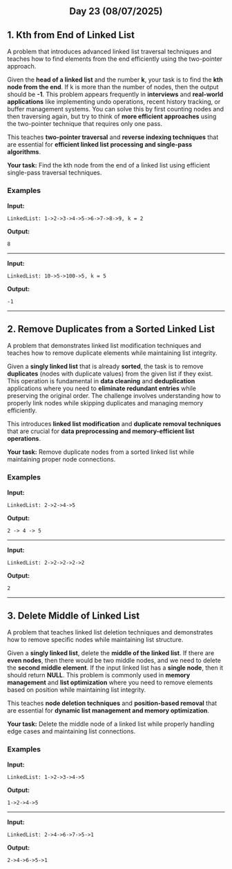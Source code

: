<h2 align="center">Day 23 (08/07/2025)</h2>

## 1. Kth from End of Linked List
A problem that introduces advanced linked list traversal techniques and teaches how to find elements from the end efficiently using the two-pointer approach.

Given the **head of a linked list** and the number **k**, your task is to find the **kth node from the end**. If k is more than the number of nodes, then the output should be **-1**. This problem appears frequently in **interviews** and **real-world applications** like implementing undo operations, recent history tracking, or buffer management systems. You can solve this by first counting nodes and then traversing again, but try to think of **more efficient approaches** using the two-pointer technique that requires only one pass.

This teaches **two-pointer traversal** and **reverse indexing techniques** that are essential for **efficient linked list processing and single-pass algorithms**.

**Your task:** Find the kth node from the end of a linked list using efficient single-pass traversal techniques.

### Examples

**Input:**
```
LinkedList: 1->2->3->4->5->6->7->8->9, k = 2
```
**Output:**
```
8
```

---

**Input:**
```
LinkedList: 10->5->100->5, k = 5
```
**Output:**
```
-1
```

---

## 2. Remove Duplicates from a Sorted Linked List
A problem that demonstrates linked list modification techniques and teaches how to remove duplicate elements while maintaining list integrity.

Given a **singly linked list** that is already **sorted**, the task is to remove **duplicates** (nodes with duplicate values) from the given list if they exist. This operation is fundamental in **data cleaning** and **deduplication** applications where you need to **eliminate redundant entries** while preserving the original order. The challenge involves understanding how to properly link nodes while skipping duplicates and managing memory efficiently.

This introduces **linked list modification** and **duplicate removal techniques** that are crucial for **data preprocessing and memory-efficient list operations**.

**Your task:** Remove duplicate nodes from a sorted linked list while maintaining proper node connections.

### Examples

**Input:**
```
LinkedList: 2->2->4->5
```
**Output:**
```
2 -> 4 -> 5
```

---

**Input:**
```
LinkedList: 2->2->2->2->2
```
**Output:**
```
2
```

---

## 3. Delete Middle of Linked List
A problem that teaches linked list deletion techniques and demonstrates how to remove specific nodes while maintaining list structure.

Given a **singly linked list**, delete the **middle of the linked list**. If there are **even nodes**, then there would be two middle nodes, and we need to delete the **second middle element**. If the input linked list has a **single node**, then it should return **NULL**. This problem is commonly used in **memory management** and **list optimization** where you need to remove elements based on position while maintaining list integrity.

This teaches **node deletion techniques** and **position-based removal** that are essential for **dynamic list management and memory optimization**.

**Your task:** Delete the middle node of a linked list while properly handling edge cases and maintaining list connections.

### Examples

**Input:**
```
LinkedList: 1->2->3->4->5
```
**Output:**
```
1->2->4->5
```

---

**Input:**
```
LinkedList: 2->4->6->7->5->1
```
**Output:**
```
2->4->6->5->1
```

